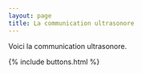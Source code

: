 ```yaml
---
layout: page
title: La communication ultrasonore
---
```


Voici la communication ultrasonore.
<!--more-->


{% include buttons.html %}